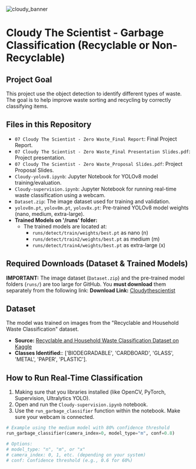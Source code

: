 ![cloudy_banner](https://github.com/user-attachments/assets/2a76f2ca-01f0-42e3-b3d2-c4b1106e97c3)
# Cloudy The Scientist - Garbage Classification (Recyclable or Non-Recyclable)

## Project Goal

This project use the object detection to identify different types of waste. The goal is to help improve waste sorting and recycling by correctly classifying items.

## Files in this Repository

* `07 Cloudy The Scientist - Zero Waste_Final Report`: Final Project Report.
* `07 Cloudy The Scientist - Zero Waste_Final Presentation Slides.pdf`: Project presentation.
* `07 Cloudy The Scientist - Zero Waste_Proposal Slides.pdf`: Project Proposal Slides.
* `Cloudy-yolov8.ipynb`: Jupyter Notebook for YOLOv8 model training/evaluation.
* `Cloudy-supervision.ipynb`: Jupyter Notebook for running real-time waste classification using a webcam.
* `Dataset.zip`: The image dataset used for training and validation.
* `yolov8n.pt`, `yolov8m.pt`, `yolov8x.pt`: Pre-trained YOLOv8 model weights (nano, medium, extra-large).
* **Trained Models on '/runs' folder:**
    * The trained models are located at:
        * `runs/detect/train/weights/best.pt` as nano (n)
        * `runs/detect/train2/weights/best.pt` as medium (m)
        * `runs/detect/train4/weights/best.pt` as extra-large (x)
   
## Required Downloads (Dataset & Trained Models)

**IMPORTANT:** The image dataset (`Dataset.zip`) and the pre-trained model folders (`runs/`) are too large for GitHub. You **must download** them separately from the following link:
**Download Link:** [Cloudythescientist](https://studentmahidolac-my.sharepoint.com/:f:/g/personal/krerkkiat_wat_student_mahidol_ac_th/EtWXcdx-0zFEg2EyQHGmhrEB-8Q7xx-8nL2_r1iNGbAsMA?e=e6bpsx)

## Dataset

The model was trained on images from the "Recyclable and Household Waste Classification" dataset.

* **Source:** [Recyclable and Household Waste Classification Dataset on Kaggle](https://www.kaggle.com/datasets/alistairking/recyclable-and-household-waste-classification)
* **Classes Identified:**: ['BIODEGRADABLE', 'CARDBOARD', 'GLASS', 'METAL', 'PAPER', 'PLASTIC'].

## How to Run Real-Time Classification

1.  Making sure that you libraries installed (like OpenCV, PyTorch, Supervision, Ultralytics YOLO).
2.  Open and run the `Cloudy-supervision.ipynb` notebook.
3.  Use the `run_garbage_classifier` function within the notebook. Make sure your webcam is connected.

   ```python
   # Example using the medium model with 80% confidence threshold
   run_garbage_classifier(camera_index=0, model_type="m", conf=0.8)

   # Options:
   # model_type: "n", "m", or "x"
   # camera_index: 0, 1, etc. (depending on your system)
   # conf: Confidence threshold (e.g., 0.6 for 60%)
